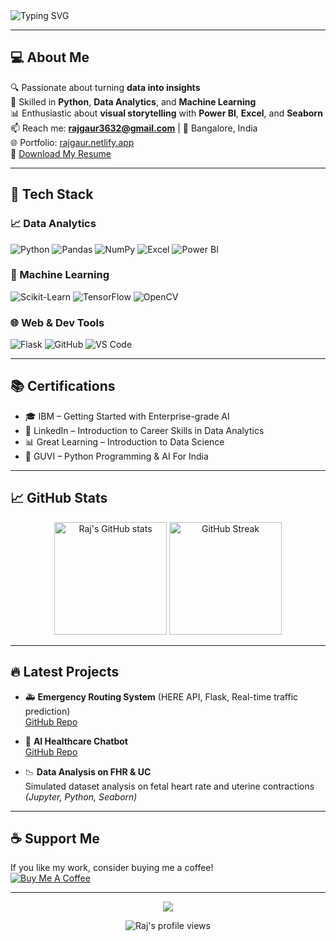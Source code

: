 <img src="https://readme-typing-svg.demolab.com?font=Fira+Code&size=24&duration=4000&pause=1000&color=00BFFF&center=true&vCenter=true&width=435&lines=Hi+%F0%9F%91%8B%2C+I'm+Raj+Gaur;Python+Dev+%7C+Data+Analyst+%7C+Tech+Explorer" alt="Typing SVG" />

---

## 💻 About Me

🔍 Passionate about turning **data into insights**  
🐍 Skilled in **Python**, **Data Analytics**, and **Machine Learning**  
📊 Enthusiastic about **visual storytelling** with **Power BI**, **Excel**, and **Seaborn**  
📫 Reach me: **rajgaur3632@gmail.com** | 📍 Bangalore, India  
🌐 Portfolio: [rajgaur.netlify.app](https://rajgaur.netlify.app)  
📄 [Download My Resume](https://github.com/RajGaur3632/Supremelottery/blob/main/static/Raj_Gaur_9353111964.pdf)

---

## 🚀 Tech Stack

### 📈 Data Analytics
![Python](https://img.shields.io/badge/-Python-3776AB?logo=python&logoColor=white&style=for-the-badge)
![Pandas](https://img.shields.io/badge/-Pandas-150458?logo=pandas&logoColor=white&style=for-the-badge)
![NumPy](https://img.shields.io/badge/-NumPy-013243?logo=numpy&logoColor=white&style=for-the-badge)
![Excel](https://img.shields.io/badge/-Excel-217346?logo=microsoft-excel&logoColor=white&style=for-the-badge)
![Power BI](https://img.shields.io/badge/-Power%20BI-F2C811?logo=powerbi&logoColor=black&style=for-the-badge)

### 🤖 Machine Learning
![Scikit-Learn](https://img.shields.io/badge/-Scikit--Learn-F7931E?logo=scikit-learn&logoColor=white&style=for-the-badge)
![TensorFlow](https://img.shields.io/badge/-TensorFlow-FF6F00?logo=tensorflow&logoColor=white&style=for-the-badge)
![OpenCV](https://img.shields.io/badge/-OpenCV-5C3EE8?logo=opencv&logoColor=white&style=for-the-badge)

### 🌐 Web & Dev Tools
![Flask](https://img.shields.io/badge/-Flask-000000?logo=flask&logoColor=white&style=for-the-badge)
![GitHub](https://img.shields.io/badge/-GitHub-181717?logo=github&logoColor=white&style=for-the-badge)
![VS Code](https://img.shields.io/badge/-VSCode-007ACC?logo=visual-studio-code&logoColor=white&style=for-the-badge)

---

## 📚 Certifications

- 🎓 IBM – Getting Started with Enterprise-grade AI  
- 📘 LinkedIn – Introduction to Career Skills in Data Analytics  
- 📊 Great Learning – Introduction to Data Science  
- 🤖 GUVI – Python Programming & AI For India  

---

## 📈 GitHub Stats

<p align="center">
  <img src="https://github-readme-stats.vercel.app/api?username=rajgaur3632&show_icons=true&theme=radical" alt="Raj's GitHub stats" height="180">
  <img src="https://github-readme-streak-stats.herokuapp.com/?user=rajgaur3632&theme=radical" alt="GitHub Streak" height="180">
</p>

---

## 🔥 Latest Projects

- 🚑 **Emergency Routing System** (HERE API, Flask, Real-time traffic prediction)  
  [GitHub Repo](https://github.com/RajGaur3632/codespace)

- 🤖 **AI Healthcare Chatbot**  
  [GitHub Repo](https://github.com/RajGaur3632)

- 📉 **Data Analysis on FHR & UC**  
  Simulated dataset analysis on fetal heart rate and uterine contractions  
  *(Jupyter, Python, Seaborn)*

---

## ☕ Support Me

If you like my work, consider buying me a coffee!  
[![Buy Me A Coffee](https://img.shields.io/badge/-Buy_Me_A_Coffee-ffdd00?logo=buymeacoffee&logoColor=black&style=for-the-badge)](https://www.buymeacoffee.com/rajgaur)

---

<!-- GitHub Trophy -->
<p align="center">
  <img src="https://github-profile-trophy.vercel.app/?username=rajgaur3632&theme=onedark" />
</p>

<!-- Visitor Badge -->
<p align="center">
  <img src="https://komarev.com/ghpvc/?username=rajgaur3632&style=for-the-badge" alt="Raj's profile views"/>
</p>
